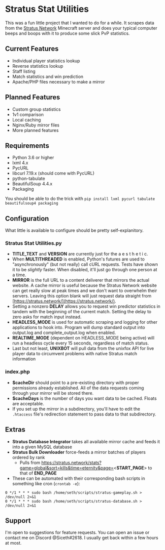# Stratus Stat Utilities

This was a fun little project that I wanted to do for a while.  It scrapes data from the [Stratus Network](https://stratus.network/) Minecraft server and does your typical computer beeps and boops with it to produce some slick PvP statistics.

## Current Features

* Individual player statistics lookup
* Reverse statistics lookup
* Staff listing
* Match statistics and win prediction
* Apache/PHP files necessary to make a mirror

## Planned Features

* Custom group statistics
* 1v1 comparison
* Local caching
* Nginx/Ruby mirror files
* More planned features

## Requirements

* Python 3.6 or higher
* lxml 4.x
* PycURL
* libcurl 7.19.x (should come with PycURL)
* python-tabulate
* BeautifulSoup 4.4.x
* Packaging

You should be able to do the trick with `pip install lxml pycurl tabulate beautifulsoup4 packaging`

## Configuration

What little is available to configure should be pretty self-explanitory.

### Stratus Stat Utilities.py
* **TITLE_TEXT** and **VERSION** are currently just for the a e s t h e t i c.
* When **MULTITHREADED** is enabled, Python's futures are used to "asynchronously" (but not really) call cURL requests.  Tests have shown it to be _slightly_ faster.  When disabled, it'll just go through one person at a time.
* **MIRROR** is the full URL to a content deliverer that mirrors the actual website.  A cache mirror is useful because the Stratus Network website can get really slow at peak times and we don't want to overwhelm their servers.  Leaving this option blank will just request data straight from [https://stratus.network/](https://stratus.network/).
* Setting a nonzero **DELAY** allows you to request win predictor statistics in tandem with the beginning of the current match.  Setting the delay to zero asks for match input instead.
* **HEADLESS_MODE** is used for automatic scraping and logging for other applications to hook into.  Program will dump standard output into output.log and complete_output.log when enabled.
* **REALTIME_MODE** (dependent on HEADLESS_MODE being active) will run a headless cycle every 15 seconds, regardless of match status.
* Last but not least, **UNIXBOT** will pull data from the unixfox API for live player data to circumvent problems with native Stratus match information

### index.php
* **$cacheDir** should point to a pre-existing directory with proper permissions already established.  All of the data requests coming through your mirror will be stored there.
* **$cacheDays** is the number of days you want data to be cached.  Floats are acceptable.
* If you set up the mirror in a subdirectory, you'll have to edit the `.htaccess` file's redirection statement to pass data to that subdirectory.

## Extras
* **Stratus Database Integrator** takes all available mirror cache and feeds it into a given MySQL database
* **Stratus Bulk Downloader** force-feeds a mirror batches of players ordered by rank
    * Pulls from https://stratus.network/stats?game=global&sort=kills&time=eternity&page=<**START_PAGE**> to that of **END_PAGE**
* These can be automated with their corresponding bash scripts in something like cron (`crontab -e`):
```
0 */1 * * * sudo bash /home/seth/scripts/stratus-gameplay.sh > /dev/null 2>&1
0 */1 * * * sudo bash /home/seth/scripts/stratus-database.sh > /dev/null 2>&1
```

## Support

I'm open to suggestions for feature requests.  You can open an issue or contact me on Discord @Siceth#2618. I usually get back within a few hours at most.

